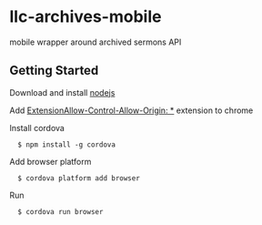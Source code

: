 # llc-archives-mobile
mobile wrapper around archived sermons API

## Getting Started

Download and install <a href="https://nodejs.org/download/">nodejs</a>

Add <a href="https://chrome.google.com/webstore/detail/allow-control-allow-origi/nlfbmbojpeacfghkpbjhddihlkkiljbi?utm_source=chrome-ntp-icon">ExtensionAllow-Control-Allow-Origin: *</a> extension to chrome

Install cordova

```
  $ npm install -g cordova
```
  
Add browser platform

```
  $ cordova platform add browser
```
  
Run

```
  $ cordova run browser
```
